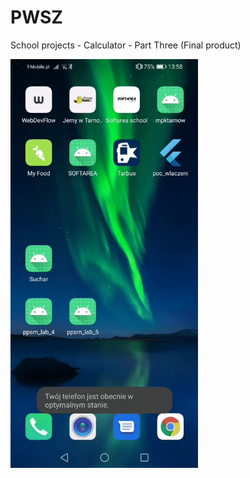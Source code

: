# PWSZ
School projects - Calculator - Part Three (Final product)

<img src="https://github.com/dpajak99/PWSZ/blob/main/tgryl/ppsm_lab_5/screenshots/video.gif" width="300" />
